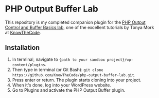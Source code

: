 # PHP Output Buffer Lab

This repository is my completed companion plugin for the [PHP Output Control and Buffer Basics lab](https://knowthecode.io/labs/php-output-control-buffer-basics), one of the excellent tutorials by Tonya Mork at [KnowTheCode](https://knowthecode.io).

## Installation

1. In terminal, navigate to `{path to your sandbox project}/wp-content/plugins`.
2. Then type in terminal (or Git Bash): `git clone https://github.com/KnowTheCode/php-output-buffer-lab.git`.
3. Press enter or return.  The plugin starts cloning into your project.
4. When it's done, log into your WordPress website.
5. Go to Plugins and activate the PHP Output Buffer plugin.
